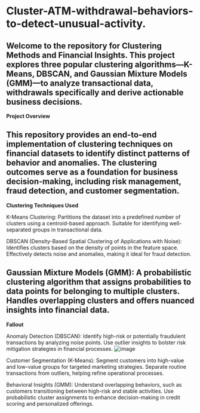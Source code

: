# Cluster-ATM-withdrawal-behaviors-to-detect-unusual-activity.
Welcome to the repository for Clustering Methods and Financial Insights. This project explores three popular clustering algorithms—K-Means, DBSCAN, and Gaussian Mixture Models (GMM)—to analyze transactional data, withdrawals specifically and derive actionable business decisions.
------------------------------------------------------------------------------------------------------------------------------------------------------------------------------

**Project Overview**

This repository provides an end-to-end implementation of clustering techniques on financial datasets to identify distinct patterns of behavior and anomalies. The clustering outcomes serve as a foundation for business decision-making, including risk management, fraud detection, and customer segmentation.
------------------------------------------------------------------------------------------------------------------------------------------------------------------------------

**Clustering Techniques Used**

K-Means Clustering:
Partitions the dataset into a predefined number of clusters using a centroid-based approach.
Suitable for identifying well-separated groups in transactional data.

DBSCAN (Density-Based Spatial Clustering of Applications with Noise):
Identifies clusters based on the density of points in the feature space.
Effectively detects noise and anomalies, making it ideal for fraud detection.

Gaussian Mixture Models (GMM):
A probabilistic clustering algorithm that assigns probabilities to data points for belonging to multiple clusters.
Handles overlapping clusters and offers nuanced insights into financial data.
------------------------------------------------------------------------------------------------------------------------------------------------------------------------------

**Fallout**

Anomaly Detection (DBSCAN):
Identify high-risk or potentially fraudulent transactions by analyzing noise points.
Use outlier insights to bolster risk mitigation strategies in financial processes.
![image](https://github.com/user-attachments/assets/95ac1f14-c4a4-4796-8177-fb77ae0038e6)



Customer Segmentation (K-Means):
Segment customers into high-value and low-value groups for targeted marketing strategies.
Separate routine transactions from outliers, helping refine operational processes.

Behavioral Insights (GMM):
Understand overlapping behaviors, such as customers transitioning between high-risk and stable activities.
Use probabilistic cluster assignments to enhance decision-making in credit scoring and personalized offerings.

